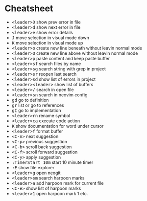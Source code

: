 # Cheatsheet

- <kbd>\<leader>D</kbd> show prev error in file
- <kbd>\<leader>d</kbd> show next error in file
- <kbd>\<leader>e</kbd> show error details
- <kbd>J</kbd> move selection in visual mode down
- <kbd>K</kbd> move selection in visual mode up
- <kbd>\<leader>o</kbd> create new line beneath without leavin normal mode
- <kbd>\<leader>O</kbd> create new line above without leavin normal mode
- <kbd>\<leader>p</kbd> paste content and keep paste buffer
- <kbd>\<leader>sf</kbd> search files by name
- <kbd>\<leader>sg</kbd> search string with grep in project
- <kbd>\<leader>sr</kbd> reopen last search
- <kbd>\<leader>sd</kbd> show list of errors in project
- <kbd>\<leader>\<leader></kbd> show list of buffers
- <kbd>\<leader>/</kbd> search in open file
- <kbd>\<leader>sn</kbd> search in neovim config
- <kbd>gd</kbd> go to definition
- <kbd>gr</kbd> list or go to references
- <kbd>gI</kbd> go to implementation
- <kbd>\<leader>rn</kbd> rename symbol
- <kbd>\<leader>ca</kbd> execute code action
- <kbd>K</kbd> show documentation for word under cursor
- <kbd>\<leader>f</kbd> format buffer
- <kbd>\<C-n></kbd> next suggestion
- <kbd>\<C-p></kbd> previous suggestion
- <kbd>\<C-b></kbd> scroll back suggestion
- <kbd>\<C-f></kbd> scroll forward suggestion
- <kbd>\<C-y></kbd> apply suggestion
- <kbd>:TimerStart 10m</kbd> start 10 minute timer
- <kbd>:E</kbd> show file explorer
- <kbd>\<leader>g</kbd> open neogit
- <kbd>\<leader>sm</kbd> search harpoon marks
- <kbd>\<leader>a</kbd> add harpoon mark for current file
- <kbd>\<C-e></kbd> show list of harpoon marks
- <kbd>\<leader>1</kbd> open harpoon mark 1 etc.
